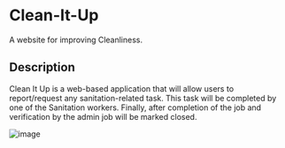 # Clean-It-Up
A website for improving Cleanliness.

## Description
Clean It Up is a web-based application that will allow users to report/request any sanitation-related task. This task will be completed by one of the Sanitation workers. Finally, after completion of the job and verification by the admin job will be marked closed.

![image](https://user-images.githubusercontent.com/56028103/143193023-8ef07ef2-aa40-4670-b2e4-683ae4e56aa1.png)
